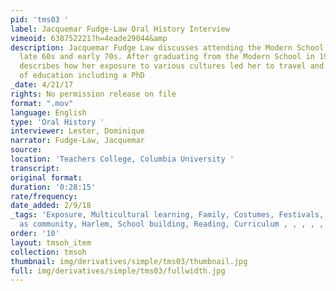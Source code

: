 ```yaml
---
pid: 'tms03 '
label: Jacquemar Fudge-Law Oral History Interview
vimeoid: 638752221?h=4eade29044&amp
description: Jacquemar Fudge Law discusses attending the Modern School during the
  late 60s and early 70s. After graduating from the Modern School in 1971, Fudge Law
  describes how her exposure to various cultures led her to travel and gain high levels
  of education including a PhD
_date: 4/21/17
rights: No permission release on file
format: ".mov"
language: English
type: 'Oral History '
interviewer: Lester, Dominique
narrator: Fudge-Law, Jacquemar
source:
location: 'Teachers College, Columbia University '
transcript:
original format:
duration: '0:28:15'
rate/frequency:
date_added: 2/9/18
_tags: 'Exposure, Multicultural learning, Family, Costumes, Festivals, Plays, School
  as community, Harlem, School building, Reading, Curriculum , , , , , '
order: '10'
layout: tmsoh_item
collection: tmsoh
thumbnail: img/derivatives/simple/tms03/thumbnail.jpg
full: img/derivatives/simple/tms03/fullwidth.jpg
---
```

